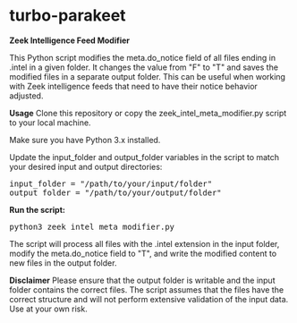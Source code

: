 # turbo-parakeet
**Zeek Intelligence Feed Modifier**

This Python script modifies the meta.do_notice field of all files ending in .intel in a given folder. It changes the value from "F" to "T" and saves the modified files in a separate output folder. This can be useful when working with Zeek intelligence feeds that need to have their notice behavior adjusted.

**Usage**
Clone this repository or copy the zeek_intel_meta_modifier.py script to your local machine.

Make sure you have Python 3.x installed.

Update the input_folder and output_folder variables in the script to match your desired input and output directories:

<pre>
input_folder = "/path/to/your/input/folder"
output_folder = "/path/to/your/output/folder"
</pre>

**Run the script:**
<pre>
python3 zeek_intel_meta_modifier.py
</pre>

The script will process all files with the .intel extension in the input folder, modify the meta.do_notice field to "T", and write the modified content to new files in the output folder.

**Disclaimer**
Please ensure that the output folder is writable and the input folder contains the correct files. The script assumes that the files have the correct structure and will not perform extensive validation of the input data. Use at your own risk.